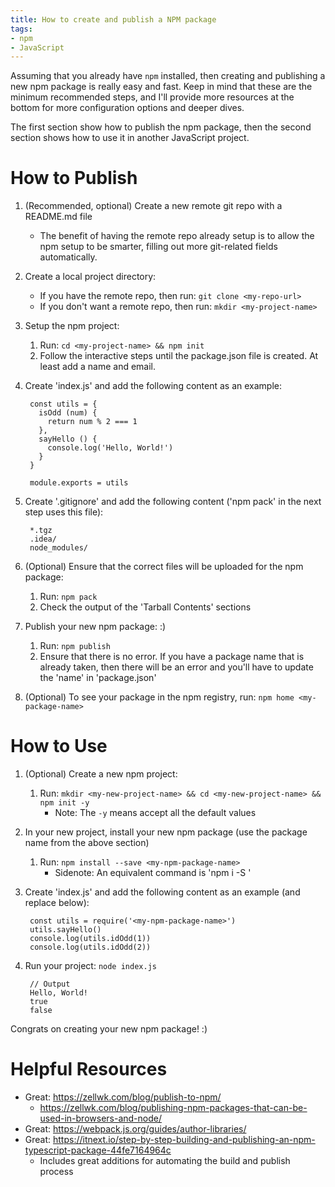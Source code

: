 ```yaml
---
title: How to create and publish a NPM package
tags:
- npm
- JavaScript
---
```


Assuming that you already have `npm` installed, then creating and publishing a new npm package is really easy and fast. Keep in mind that these are the minimum recommended steps, and I'll provide more resources at the bottom for more configuration options and deeper dives.

The first section show how to publish the npm package, then the second section shows how to use it in another JavaScript project.

# How to Publish
1. (Recommended, optional) Create a new remote git repo with a README.md file
    - The benefit of having the remote repo already setup is to allow the npm setup to be smarter, filling out more git-related fields automatically.
2. Create a local project directory:
    - If you have the remote repo, then run: `git clone <my-repo-url>`
    - If you don't want a remote repo, then run: `mkdir <my-project-name>`
3. Setup the npm project:
    1. Run: `cd <my-project-name> && npm init`
    2. Follow the interactive steps until the package.json file is created. At least add a name and email.
4. Create 'index.js' and add the following content as an example:

        const utils = {
          isOdd (num) {
            return num % 2 === 1
          },
          sayHello () {
            console.log('Hello, World!')
          }
        }
        
        module.exports = utils

5. Create '.gitignore' and add the following content ('npm pack' in the next step uses this file):

        *.tgz
        .idea/
        node_modules/

6. (Optional) Ensure that the correct files will be uploaded for the npm package:
    1. Run: `npm pack`
    2. Check the output of the 'Tarball Contents' sections
7. Publish your new npm package: :)
    1. Run: `npm publish`
    2. Ensure that there is no error. If you have a package name that is already taken, then there will be an error and you'll have to update the 'name' in 'package.json'
8. (Optional) To see your package in the npm registry, run: `npm home <my-package-name>`

# How to Use
1. (Optional) Create a new npm project:
    1. Run: `mkdir <my-new-project-name> && cd <my-new-project-name> && npm init -y`
        - Note: The `-y` means accept all the default values
2. In your new project, install your new npm package (use the package name from the above section)
    1. Run: `npm install --save <my-npm-package-name>`
        - Sidenote: An equivalent command is 'npm i -S <my-npm-package-name>'
3. Create 'index.js' and add the following content as an example (and replace <my-npm-package-name> below):

        const utils = require('<my-npm-package-name>')
        utils.sayHello()
        console.log(utils.idOdd(1))
        console.log(utils.idOdd(2))

4. Run your project: `node index.js`

        // Output
        Hello, World!
        true
        false


Congrats on creating your new npm package! :)



# Helpful Resources
- Great: https://zellwk.com/blog/publish-to-npm/
    - https://zellwk.com/blog/publishing-npm-packages-that-can-be-used-in-browsers-and-node/
- Great: https://webpack.js.org/guides/author-libraries/
- Great: https://itnext.io/step-by-step-building-and-publishing-an-npm-typescript-package-44fe7164964c
    - Includes great additions for automating the build and publish process
